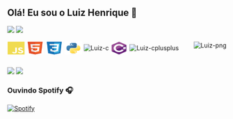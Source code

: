 ## Olá! Eu sou o Luiz Henrique 👋 
 <div>
  <ahref="https://github.com/LHxis">
  <img height="180em" src="https://github-readme-stats.vercel.app/api?username=LHxis&show_icons=true&theme=dark#gh-dark-mode-only&include_all_commits=true&count_private=true)](https://github.com/LHxis/github-readme-stats#gh-dark-mode-only"/>
  <img height="180em" src="https://github-readme-stats.vercel.app/api/top-langs/?username=LHxis&layout=compact&langs_count=16&theme=dark#gh-dark-mode-only)](https://github.com/LHxis/github-readme-stats#gh-dark-mode-only"/>
</div>

    
<div style="display: inline_block"><br>
  <img align="center" alt="Luiz-Js" height="30" width="40" src="https://raw.githubusercontent.com/devicons/devicon/master/icons/javascript/javascript-plain.svg">
  <img align="center" alt="Luiz-HTML" height="30" width="40" src="https://raw.githubusercontent.com/devicons/devicon/master/icons/html5/html5-original.svg">
  <img align="center" alt="Luiz-CSS" height="30" width="40" src="https://raw.githubusercontent.com/devicons/devicon/master/icons/css3/css3-original.svg">
  <img align="center" alt="Luiz-Python" height="30" width="40" src="https://raw.githubusercontent.com/devicons/devicon/master/icons/python/python-original.svg">
  <img align="center" alt="Luiz-c" height="30" width="40" src="https://cdn.jsdelivr.net/gh/devicons/devicon@latest/icons/c/c-original.svg" />      
  <img align="center" alt="Luiz-Csharp" height="30" width="40" src="https://raw.githubusercontent.com/devicons/devicon/master/icons/csharp/csharp-original.svg">
  <img align="center" alt="Luiz-cplusplus" height="30" width="40" src="https://cdn.jsdelivr.net/gh/devicons/devicon@latest/icons/cplusplus/cplusplus-original.svg" />
  
  <img align="right" alt="Luiz-png" src="https://cdn.discordapp.com/attachments/1020363682162688131/1206503116053282826/fbi.png?ex=65dc3e96&is=65c9c996&hm=363183d30287486b304a7a6b3ff17e983fa2f6260e8e05b4c7340dd0bac40414&" />
</div>

  ##
  

<div> 
 <a href="https://discord.gg/WeJPHsA7ta" target="_blank"><img src="https://img.shields.io/badge/Discord-7289DA?style=for-the-badge&logo=discord&logoColor=white" target="_blank"></a> 
 <a href="https://discord.gg/gVHBw464be" target="_blank"><img src="https://img.shields.io/badge/Discord-7289DA?style=for-the-badge&logo=discord&logoColor=white" target="_blank"></a> 
 
### Ouvindo Spotify 🎧
 [![Spotify](https://novatorem-delta-nine.vercel.app/api/spotify)](https://open.spotify.com/user/Luizcreator)
 
</div>
